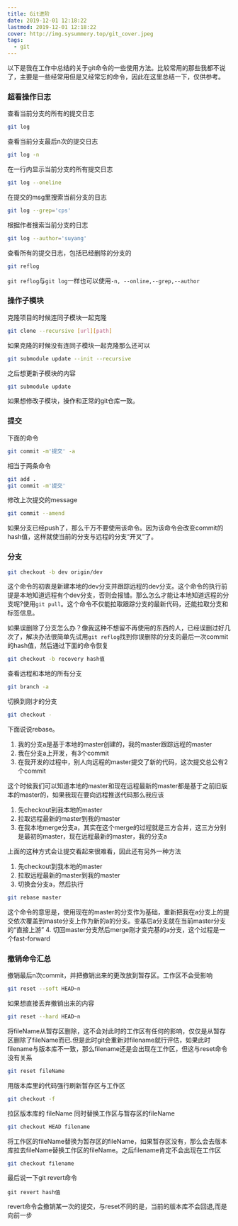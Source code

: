 ```yaml
---
title: Git进阶
date: 2019-12-01 12:18:22
lastmod: 2019-12-01 12:18:22
cover: http://img.sysummery.top/git_cover.jpeg
tags:
  - git
---
```


以下是我在工作中总结的关于git命令的一些使用方法。比较常用的那些我都不说了，主要是一些经常用但是又经常忘的命令，因此在这里总结一下，仅供参考。
<!--more-->
### 超看操作日志
查看当前分支的所有的提交日志
```sh
git log
```
查看当前分支最后n次的提交日志
```sh
git log -n
```
在一行内显示当前分支的所有提交日志
```sh
git log --oneline
```

在提交的msg里搜索当前分支的日志
```sh
git log --grep='cps'
```

根据作者搜索当前分支的日志
```sh
git log --author='suyang'
```

查看所有的提交日志，包括已经删除的分支的
```sh
git reflog
```
`git reflog`与`git log`一样也可以使用`-n, --online,--grep,--author`

### 操作子模块

克隆项目的时候连同子模块一起克隆
```sh
git clone --recursive [url][path]
```
如果克隆的时候没有连同子模块一起克隆那么还可以
```sh
git submodule update --init --recursive
```
之后想更新子模块的内容
```sh
git submodule update
```
如果想修改子模块，操作和正常的git仓库一致。

### 提交
下面的命令
```sh
git commit -m'提交' -a
```
相当于两条命令
```sh
git add .
git commit -m'提交'
```

修改上次提交的message
```sh
git commit --amend
```
如果分支已经push了，那么千万不要使用该命令。因为该命令会改变commit的hash值，这样就使当前的分支与远程的分支“开叉”了。

### 分支
```sh
git checkout -b dev origin/dev
```
这个命令的初衷是新建本地的dev分支并跟踪远程的dev分支。这个命令的执行前提是本地知道远程有个dev分支，否则会报错。那么怎么才能让本地知道远程的分支呢?使用`git pull`。这个命令不仅能拉取跟踪分支的最新代码，还能拉取分支和标签信息。

如果误删除了分支怎么办？像我这种不想留不再使用的东西的人，已经误删过好几次了，解决办法很简单先试用`git reflog`找到你误删除的分支的最后一次commit的hash值，然后通过下面的命令恢复
```sh
git checkout -b recovery hash值
```

查看远程和本地的所有分支
```sh
git branch -a
```

切换到刚才的分支
```sh
git checkout -
```
下面说说rebase。
1. 我的分支a是基于本地的master创建的，我的master跟踪远程的master
2. 我在分支a上开发，有3个commit
3. 在我开发的过程中，别人向远程的master提交了新的代码，这次提交总公有2个commit

这个时候我们可以知道本地的master和现在远程最新的master都是基于之前旧版本的master的，如果我现在要向远程推送代码那么我应该

1. 先checkout到我本地的master
2. 拉取远程最新的master到我的master
3. 在我本地merge分支a，其实在这个merge的过程就是三方合并，这三方分别是最初的master，现在远程最新的master，我的分支a

上面的这种方式会让提交看起来很难看，因此还有另外一种方法

1. 先checkout到我本地的master
2. 拉取远程最新的master到我的master
3. 切换会分支a，然后执行
```sh
git rebase master
```
这个命令的意思是，使用现在的master的分支作为基础，重新把我在a分支上的提交依次覆盖到maste分支上作为新的a的分支。变基后a分支就在当前master分支的“直接上游”
4. 切回master分支然后merge刚才变完基的a分支，这个过程是一个fast-forward

### 撤销命令汇总

撤销最后n次commit，并把撤销出来的更改放到暂存区。工作区不会受影响
```sh
git reset --soft HEAD~n
```

如果想直接丢弃撤销出来的内容
```sh
git reset --hard HEAD~n
```
将fileName从暂存区删除，这不会对此时的工作区有任何的影响，仅仅是从暂存区删除了fileName而已.但是此时git会重新对filename就行评估，如果此时filename与版本库不一致，那么filename还是会出现在工作区，但这与reset命令没有关系
```sh
git reset fileName
```

用版本库里的代码强行刷新暂存区与工作区
```sh
git checkout -f
```

拉区版本库的 fileName 同时替换工作区与暂存区的fileName
```sh
git checkout HEAD filename
```

将工作区的fileName替换为暂存区的fileName，如果暂存区没有，那么会去版本库拉去fileName替换工作区的fileName。之后filename肯定不会出现在工作区
```sh
git checkout filename
```

最后说一下git revert命令
```
git revert hash值
```
revert命令会撤销某一次的提交，与reset不同的是，当前的版本库不会回退,而是向前一步
